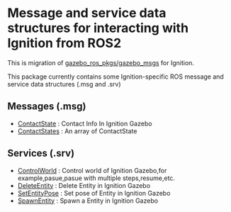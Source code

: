 # Message and service data structures for interacting with Ignition from ROS2

This is migration of [gazebo_ros_pkgs/gazebo_msgs](https://github.com/ros-simulation/gazebo_ros_pkgs/tree/foxy/gazebo_msgs) for Ignition.

This package currently contains some Ignition-specific ROS message and service data structures (.msg and .srv)

## Messages (.msg)

* [ContactState](msg/ContactState.msg) : Contact Info In Ignition Gazebo 
* [ContactStates](msg/ContactStates.msg) : An array of ContactState


## Services (.srv)

* [ControlWorld](srv/ControlWorld.srv) : Control world of Ignition Gazebo,for example,pasue,pasue with multiple steps,resume,etc.
* [DeleteEntity](srv/DeleteEntity.srv) : Delete Entity in Ignition Gazebo
* [SetEntityPose](srv/SetEntityPose.srv) : Set pose of Entity in Ignition Gazebo
* [SpawnEntity](srv/SpawnEntity.srv) : Spawn a Entity in Ignition Gazebo

